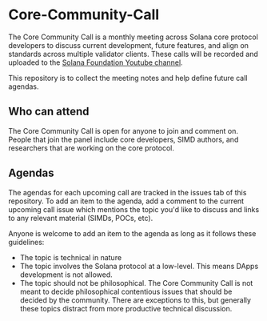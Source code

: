 # Core-Community-Call

The Core Community Call is a monthly meeting across Solana core protocol developers to discuss current development, future features, and align on standards across multiple validator clients. These calls will be recorded and uploaded to the [Solana Foundation Youtube channel](https://www.youtube.com/@SolanaFndn).

This repository is to collect the meeting notes and help define future call agendas.

## Who can attend

The Core Community Call is open for anyone to join and comment on. People that join the panel include core developers, SIMD authors, and researchers that are working on the core protocol.

## Agendas

The agendas for each upcoming call are tracked in the issues tab of this repository. To add an item to the agenda, add a comment to the current upcoming call issue which mentions the topic you'd like to discuss and links to any relevant material (SIMDs, POCs, etc).

Anyone is welcome to add an item to the agenda as long as it follows these guidelines:

- The topic is technical in nature
- The topic involves the Solana protocol at a low-level. This means DApps development is not allowed.
- The topic should not be philosophical. The Core Community Call is not meant to decide philosophical contentious issues that should be decided by the community. There are exceptions to this, but generally these topics distract from more productive technical discussion.